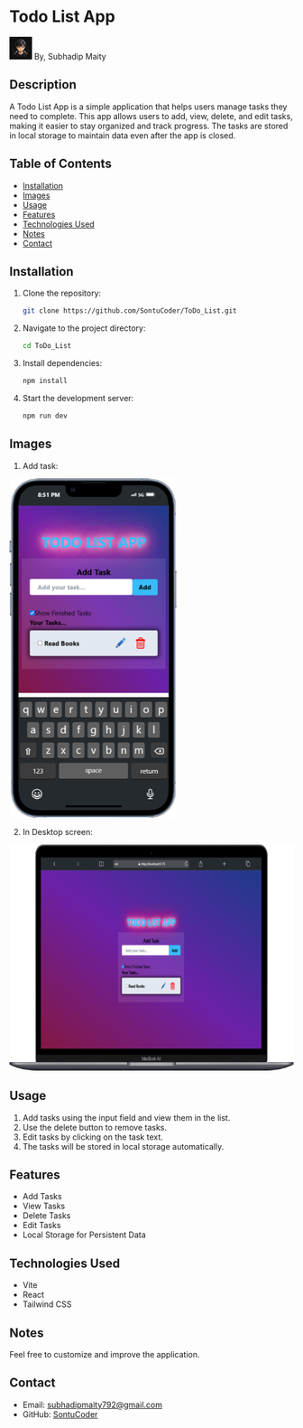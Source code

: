 # Todo List App
<img src="./public/logo.jpg" height="40px" width="40px"> By, Subhadip Maity

## Description
A Todo List App is a simple application that helps users manage tasks they need to complete. This app allows users to add, view, delete, and edit tasks, making it easier to stay organized and track progress. The tasks are stored in local storage to maintain data even after the app is closed.

## Table of Contents
- [Installation](#installation)
- [Images](#images)
- [Usage](#usage)
- [Features](#features)
- [Technologies Used](#technologies-used)
- [Notes](#notes)
- [Contact](#contact)

## Installation
1. Clone the repository:
    ```bash
    git clone https://github.com/SontuCoder/ToDo_List.git
    ```
2. Navigate to the project directory:
    ```bash
    cd ToDo_List
    ```
3. Install dependencies:
    ```bash
    npm install
    ```
1. Start the development server:
    ```bash
    npm run dev
    ```

## Images
1. Add task:
<img src="./public/iPhone-13-PRO-localhost.png" height="600px">

2. In Desktop screen:
<img src="./public/Macbook-Air-localhost.png" height="400px">

## Usage
1. Add tasks using the input field and view them in the list.
2. Use the delete button to remove tasks.
3. Edit tasks by clicking on the task text.
4. The tasks will be stored in local storage automatically.

## Features
- Add Tasks
- View Tasks
- Delete Tasks
- Edit Tasks
- Local Storage for Persistent Data

## Technologies Used
- Vite
- React
- Tailwind CSS

## Notes
Feel free to customize and improve the application.

## Contact
- Email: [subhadipmaity792@gmail.com](mailto:subhadipmaity792@gmail.com)
- GitHub: [SontuCoder](https://github.com/SontuCoder)


